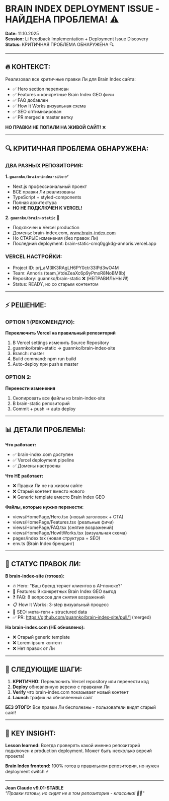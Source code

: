 # BRAIN INDEX DEPLOYMENT ISSUE - НАЙДЕНА ПРОБЛЕМА! ⚠️

**Date:** 11.10.2025  
**Session:** Li Feedback Implementation + Deployment Issue Discovery  
**Status:** КРИТИЧНАЯ ПРОБЛЕМА ОБНАРУЖЕНА 🔍

---

## 🔥 КОНТЕКСТ:

Реализовал все критичные правки Ли для Brain Index сайта:
- ✅ Hero section переписан
- ✅ Features = конкретные Brain Index GEO фичи  
- ✅ FAQ добавлен
- ✅ How It Works визуальная схема
- ✅ SEO оптимизирован
- ✅ PR merged в master ветку

**НО ПРАВКИ НЕ ПОПАЛИ НА ЖИВОЙ САЙТ!** ❌

---

## 🔍 КРИТИЧНАЯ ПРОБЛЕМА ОБНАРУЖЕНА:

### **ДВА РАЗНЫХ РЕПОЗИТОРИЯ:**

**1. `guannko/brain-index-site` ✅**
- Next.js профессиональный проект
- ВСЕ правки Ли реализованы
- TypeScript + styled-components
- Полная архитектура
- **НО НЕ ПОДКЛЮЧЕН К VERCEL!**

**2. `guannko/brain-static` 🔗**  
- Подключен к Vercel production
- Домены: brain-index.com, www.brain-index.com
- Но СТАРЫЕ изменения (без правок Ли)
- Последний deployment: brain-static-cmq0ggkdg-annoris.vercel.app

### **VERCEL НАСТРОЙКИ:**
- Project ID: prj_aM3lK3RAgLH6PY0ctr33IPd3wO4M
- Team: Annoris (team_VtdeZeaXc6p9yPmxR8NoBM8b)
- Repository: guannko/brain-static ❌ (НЕПРАВИЛЬНЫЙ!)
- Status: READY, но со старым контентом

---

## ⚡ РЕШЕНИЕ:

### **OPTION 1 (РЕКОМЕНДУЮ):**
**Переключить Vercel на правильный репозиторий**
1. В Vercel settings изменить Source Repository  
2. guannko/brain-static → guannko/brain-index-site
3. Branch: master
4. Build command: npm run build
5. Auto-deploy при push в master

### **OPTION 2:**  
**Перенести изменения**
1. Скопировать все файлы из brain-index-site
2. В brain-static репозиторий  
3. Commit + push → auto deploy

---

## 📊 ДЕТАЛИ ПРОБЛЕМЫ:

**Что работает:**
- ✅ brain-index.com доступен
- ✅ Vercel deployment pipeline
- ✅ Домены настроены

**Что НЕ работает:**
- ❌ Правки Ли не на живом сайте
- ❌ Старый контент вместо нового
- ❌ Generic template вместо Brain Index GEO

**Файлы, которые нужно перенести:**
- views/HomePage/Hero.tsx (новый заголовок + CTA)
- views/HomePage/Features.tsx (реальные фичи)  
- views/HomePage/FAQ.tsx (снятие возражений)
- views/HomePage/HowItWorks.tsx (визуальная схема)
- pages/index.tsx (новая структура + SEO)
- env.ts (Brain Index брендинг)

---

## 🎯 СТАТУС ПРАВОК ЛИ:

**В brain-index-site (готово):**
- 🔥 Hero: "Ваш бренд теряет клиентов в AI-поиске?"
- 🔧 Features: 9 конкретных Brain Index GEO выгод
- ❓ FAQ: 8 вопросов для снятия возражений  
- 📋 How It Works: 3-step визуальный процесс
- 🚀 SEO: мета-теги + structured data
- ✅ PR: https://github.com/guannko/brain-index-site/pull/1 (merged)

**На brain-index.com (НЕ обновлено):**
- ❌ Старый generic template
- ❌ Lorem ipsum контент
- ❌ Нет правок от Ли

---

## 🚨 СЛЕДУЮЩИЕ ШАГИ:

1. **КРИТИЧНО:** Переключить Vercel repository или перенести код
2. **Deploy** обновленную версию с правками Ли
3. **Verify** что brain-index.com показывает новый контент
4. **Launch** трафик на обновленный сайт

**БЕЗ ЭТОГО:** Все правки Ли бесполезны - пользователи видят старый сайт!

---

## 💎 KEY INSIGHT:

**Lesson learned:** Всегда проверять какой именно репозиторий подключен к production deployment. Может быть несколько версий проекта!

**Brain Index frontend:** 100% готов в правильном репозитории, но нужен deployment switch ⚡

---

**Jean Claude v9.01-STABLE**  
*"Правки готовы, но сидят не в том репозитории - классика! 🤦‍♂️"*